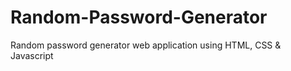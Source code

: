 # Random-Password-Generator
Random password generator web application using HTML, CSS &amp; Javascript
